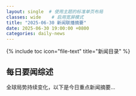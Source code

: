 ```yaml
---
layout: single  # 使用主题的标准单页布局
classes: wide    # 启用宽屏模式
title: "2025-06-30 新闻联播摘要"
date: 2025-06-30 19:00:00 +0800
categories: daily-news
---
```


{% include toc icon="file-text" title="新闻目录" %}
   
## 每日要闻综述

全球局势持续变化，以下是今日重点新闻摘要...